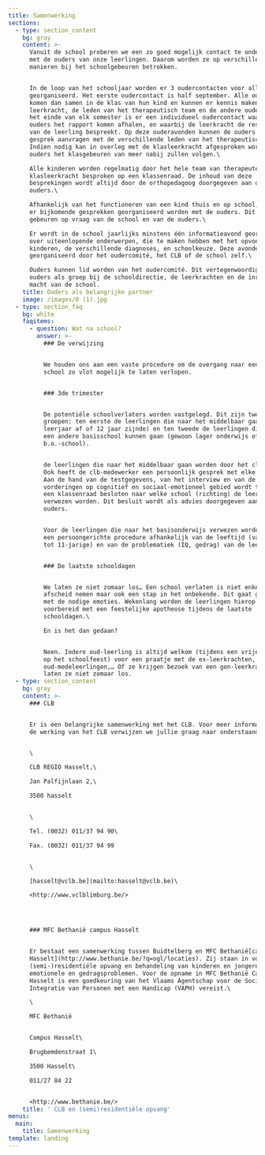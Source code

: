 ```yaml
---
title: Samenwerking
sections:
  - type: section_content
    bg: gray
    content: >-
      Vanuit de school proberen we een zo goed mogelijk contact te onderhouden
      met de ouders van onze leerlingen. Daarom worden ze op verschillende
      manieren bij het schoolgebeuren betrokken.


      In de loop van het schooljaar worden er 3 oudercontacten voor alle ouders
      georganiseerd. Het eerste oudercontact is half september. Alle ouders
      komen dan samen in de klas van hun kind en kunnen er kennis maken met de
      leerkracht, de leden van het therapeutisch team en de andere ouders. Op
      het einde van elk semester is er een individueel oudercontact waarbij de
      ouders het rapport komen afhalen, en waarbij de leerkracht de resultaten
      van de leerling bespreekt. Op deze ouderavonden kunnen de ouders ook een
      gesprek aanvragen met de verschillende leden van het therapeutisch team.
      Indien nodig kan in overleg met de klasleerkracht afgesproken worden dat
      ouders het klasgebeuren van meer nabij zullen volgen.\

      Alle kinderen worden regelmatig door het hele team van therapeuten en de
      klasleerkracht besproken op een klassenraad. De inhoud van deze
      besprekingen wordt altijd door de orthopedagoog doorgegeven aan de
      ouders.\

      Afhankelijk van het functioneren van een kind thuis en op school, kunnen
      er bijkomende gesprekken georganiseerd worden met de ouders. Dit kan
      gebeuren op vraag van de school en van de ouders.\

      Er wordt in de school jaarlijks minstens één informatieavond georganiseerd
      over uiteenlopende onderwerpen, die te maken hebben met het opvoeden van
      kinderen, de verschillende diagnoses, en schoolkeuze. Deze avonden worden
      georganiseerd door het oudercomité, het CLB of de school zelf.\

      Ouders kunnen lid worden van het oudercomité. Dit vertegenwoordigt de
      ouders als groep bij de schooldirectie, de leerkrachten en de inrichtende
      macht van de school.
    title: Ouders als belangrijke partner
    image: /images/8 (1).jpg
  - type: section_faq
    bg: white
    faqitems:
      - question: Wat na school?
        answer: >-
          ### De verwijzing


          We houden ons aan een vaste procedure om de overgang naar een andere
          school zo vlot mogelijk te laten verlopen.


          ### 3de trimester


          De potentiële schoolverlaters worden vastgelegd. Dit zijn twee
          groepen: ten eerste de leerlingen die naar het middelbaar gaan (zesde
          leerjaar af of 12 jaar zijnde) en ten tweede de leerlingen die naar
          een andere basisschool kunnen gaan (gewoon lager onderwijs of andere
          b.o.-school).


          de leerlingen die naar het middelbaar gaan worden door het clb getest.
          Ook heeft de clb-medewerker een persoonlijk gesprek met elke leerling.
          Aan de hand van de testgegevens, van het interview en van de
          vorderingen op cognitief en sociaal-emotioneel gebied wordt tijdens
          een klassenraad besloten naar welke school (richting) de leerlingen
          verwezen worden. Dit besluit wordt als advies doorgegeven aan de
          ouders.


          Voor de leerlingen die naar het basisonderwijs verwezen worden is er
          een persoongerichte procedure afhankelijk van de leeftijd (van kleuter
          tot 11-jarige) en van de problematiek (IQ, gedrag) van de leerling.


          ### De laatste schooldagen


          We laten ze niet zomaar los… Een school verlaten is niet enkel
          afscheid nemen maar ook een stap in het onbekende. Dit gaat gepaard
          met de nodige emoties. Wekenlang worden de leerlingen hierop
          voorbereid met een feestelijke apotheose tijdens de laatste
          schooldagen.\

          En is het dan gedaan?


          Neen. Iedere oud-leerling is altijd welkom (tijdens een vrije dag of
          op het schoolfeest) voor een praatje met de ex-leerkrachten, met de
          oud-medeleerlingen,… Of ze krijgen bezoek van een gon-leerkracht. We
          laten ze niet zomaar los.
  - type: section_content
    bg: gray
    content: >-
      ### CLB


      Er is een belangrijke samenwerking met het CLB. Voor meer informatie over
      de werking van het CLB verwijzen we jullie graag naar onderstaande link.


      \

      CLB REGIO Hasselt,\

      Jan Palfijnlaan 2,\

      3500 hasselt


      \

      Tel. (0032) 011/37 94 90\

      Fax. (0032) 011/37 94 99


      \

      [hasselt@vclb.be](mailto:hasselt@vclb.be)\

      <http://www.vclblimburg.be/>




      ### MFC Bethanië campus Hasselt


      Er bestaat een samenwerking tussen Buidtelberg en MFC Bethanië[campus
      Hasselt](http://www.bethanie.be/?q=ogl/locaties). Zij staan in voor de
      (semi-)residentiële opvang en behandeling van kinderen en jongeren met
      emotionele en gedragsproblemen. Voor de opname in MFC Bethanië Campus
      Hasselt is een goedkeuring van het Vlaams Agentschap voor de Sociale
      Integratie van Personen met een Handicap (VAPH) vereist.\

      \

      MFC Bethanië


      Campus Hasselt\

      Brugbemdenstraat 1\

      3500 Hasselt\

      011/27 84 22


      <http://www.bethanie.be/>
    title: ' CLB en (semi)residentiële opvang'
menus:
  main:
    title: Samenwerking
template: landing
---
```

